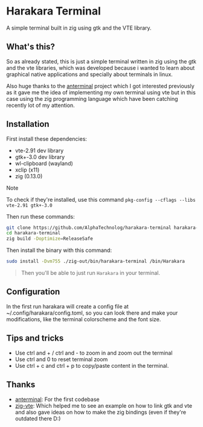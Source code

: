 # Harakara Terminal

A simple terminal built in zig using gtk and the VTE library.

## What's this?

So as already stated, this is just a simple terminal written in zig using
the gtk and the vte libraries, which was developed because i wanted to learn
about graphical native applications and specially about terminals in linux.

Also huge thanks to the [anterminal](https://github.com/antma-window-manager/anterminal)
project which I got interested previously as it gave me the idea of implementing
my own terminal using vte but in this case using the zig programming language
which have been catching recently lot of my attention.

## Installation

First install these dependencies:

- vte-2.91 dev library
- gtk+-3.0 dev library
- wl-clipboard (wayland)
- xclip (x11)
- zig (0.13.0)

> [!NOTE]
> To check if they're installed, use this command `pkg-config --cflags --libs vte-2.91 gtk+-3.0`

Then run these commands:

```sh
git clone https://github.com/AlphaTechnolog/harakara-terminal harakara-terminal
cd harakara-terminal
zig build -Doptimize=ReleaseSafe
```

Then install the binary with this command:

```sh
sudo install -Dvm755 ./zig-out/bin/harakara-terminal /bin/Harakara
```

> Then you'll be able to just run `Harakara` in your terminal.

## Configuration

In the first run harakara will create a config file at ~/.config/harakara/config.toml, so you
can look there and make your modifications, like the terminal colorscheme and the font size.

## Tips and tricks

- Use ctrl and + / ctrl and - to zoom in and zoom out the terminal
- Use ctrl and 0 to reset terminal zoom
- Use ctrl + c and ctrl + p to copy/paste content in the terminal.

## Thanks

- [anterminal](https://github.com/antma-window-manager/anterminal): For the first codebase
- [zig-vte](https://github.com/nfisher1226/zig-vte): Which helped me to see an example on how to link gtk and vte and also gave ideas on how to make the zig bindings (even if they're outdated there D:)
